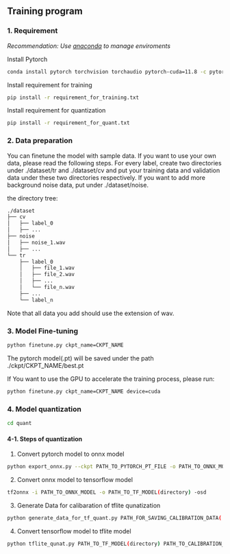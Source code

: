 ## Training program

### 1. Requirement

*Recommendation: Use [anaconda](https://www.anaconda.com/download/success) to manage enviroments*

Install Pytorch

```bash
conda install pytorch torchvision torchaudio pytorch-cuda=11.8 -c pytorch -c nvidia
```

Install requirement for training

```bash
pip install -r requirement_for_training.txt
```

Install requirement for quantization

```bash
pip install -r requirement_for_quant.txt
```

### 2. Data preparation
You can finetune the model with sample data. If you want to use your own data, please read the following steps.
For every label, create two directories under ./dataset/tr and ./dataset/cv and put your training data and validation data under these two directories respectively.
If you want to add more background noise data, put under ./dataset/noise.

the directory tree:

```bash
./dataset
├── cv
│   ├── label_0
│   ├── ...
├── noise
│   ├── noise_1.wav
│   ├── ...
└── tr
    ├── label_0
    │   ├── file_1.wav
    │   ├── file_2.wav
    │   ├── ...
    │   └── file_n.wav
    ├── ...
    └── label_n
```

Note that all data you add should use the extension of wav.

### 3. Model Fine-tuning

```bash
python finetune.py ckpt_name=CKPT_NAME
```

The pytorch model(.pt) will be saved under the path ./ckpt/CKPT_NAME/best.pt

If You want to use the GPU to accelerate the training process, please run:

```bash
python finetune.py ckpt_name=CKPT_NAME device=cuda
```

### 4. Model quantization

```bash
cd quant
```

#### 4-1. Steps of quantization

1. Convert pytorch model to onnx model

```bash
python export_onnx.py --ckpt PATH_TO_PYTORCH_PT_FILE -o PATH_TO_ONNX_MODEL
```

2. Convert onnx model to tensorflow model

```bash
tf2onnx -i PATH_TO_ONNX_MODEL -o PATH_TO_TF_MODEL(directory) -osd
```

3. Generate Data for calibaration of tflite qunatization

```bash
python generate_data_for_tf_quant.py PATH_FOR_SAVING_CALIBRATION_DATA(.npy) sample_rate num_mel_bins
```

4. Convert tensorflow model to tflite model

```bash
python tflite_qunat.py PATH_TO_TF_MODEL(directory) PATH_TO_CALIBRATION_DATA(.npy) PATH_TO_TFLITE_MODEL(.tflite)
```